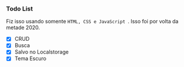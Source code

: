 ### Todo List

Fiz isso usando somente `HTML, CSS e JavaScript `. Isso foi por volta da metade 2020.

- [x] CRUD
- [x] Busca
- [x] Salvo no Localstorage
- [x] Tema Escuro
